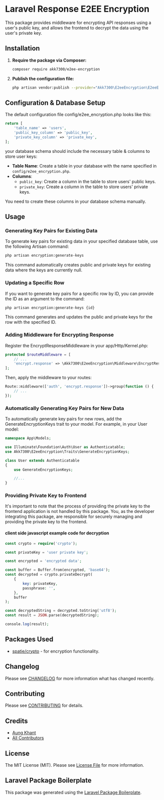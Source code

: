 # Laravel Response E2EE Encryption

This package provides middleware for encrypting API responses using a user's public key, and allows the frontend to decrypt the data using the user's private key.

## Installation

1. **Require the package via Composer:**
    ```bash
    composer require akk7300/e2ee-encryption
    ```

2. **Publish the configuration file:**
    ```bash
    php artisan vendor:publish --provider="Akk7300\E2eeEncryption\E2eeEncryptionServiceProvider" --tag="config"
    ```

## Configuration & Database Setup

The default configuration file config/e2ee_encryption.php looks like this:

```php
return [
    'table_name' => 'users',
    'public_key_column' => 'public_key',
    'private_key_column' => 'private_key',
];
```

your database schema should include the necessary table & columns to store user keys:

- **Table Name**: Create a table in your database with the name specified in `config/e2ee_encryption.php`.
- **Columns**:
  - `public_key`: Create a column in the table to store users' public keys.
  - `private_key`: Create a column in the table to store users' private keys.

You need to create these columns in your database schema manually.

## Usage

### Generating Key Pairs for Existing Data

To generate key pairs for existing data in your specified database table, use the following Artisan command:

```bash
php artisan encryption:generate-keys
```
This command automatically creates public and private keys for existing data where the keys are currently null.

### Updating a Specific Row

If you want to generate key pairs for a specific row by ID, you can provide the ID as an argument to the command:

```bash
php artisan encryption:generate-keys {id}
```
This command generates and updates the public and private keys for the row with the specified ID.


### Adding Middleware for Encrypting Response

Register the EncryptResponseMiddleware in your app/Http/Kernel.php:


```php
protected $routeMiddleware = [
    // ...
    'encrypt.response' => \Akk7300\E2eeEncryption\Middleware\EncryptResponseMiddleware::class,
];
```

Then, apply the middleware to your routes:

```php
Route::middleware(['auth', 'encrypt.response'])->group(function () {
    // ...
});
```

### Automatically Generating Key Pairs for New Data

To automatically generate key pairs for new rows, add the GenerateEncryptionKeys trait to your model. For example, in your User model:

```php
namespace App\Models;

use Illuminate\Foundation\Auth\User as Authenticatable;
use Akk7300\E2eeEncryption\Traits\GenerateEncryptionKeys;

class User extends Authenticatable
{
    use GenerateEncryptionKeys;

    //...
}
```

### Providing Private Key to Frontend
It's important to note that the process of providing the private key to the frontend application is not handled by this package. You, as the developer integrating this package, are responsible for securely managing and providing the private key to the frontend.

#### client side javascript example code for decryption
```php 
const crypto = require('crypto');

const privateKey = 'user private key';

const encrypted = 'encrypted data';

const buffer = Buffer.from(encrypted, 'base64');
const decrypted = crypto.privateDecrypt(
    {
        key: privateKey,
        passphrase: '',
    },
    buffer
);

const decryptedString = decrypted.toString('utf8');
const result = JSON.parse(decryptedString);

console.log(result);

```
## Packages Used

- [spatie/crypto](https://github.com/spatie/crypto) - for encryption functionality.


## Changelog

Please see [CHANGELOG](CHANGELOG.md) for more information what has changed recently.

## Contributing

Please see [CONTRIBUTING](CONTRIBUTING.md) for details.

## Credits

-   [Aung Khant](https://github.com/akk7300)
-   [All Contributors](../../contributors)

## License

The MIT License (MIT). Please see [License File](LICENSE.md) for more information.

## Laravel Package Boilerplate

This package was generated using the [Laravel Package Boilerplate](https://laravelpackageboilerplate.com).
